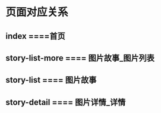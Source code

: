 # 页面对应关系

## index              ====首页
## story-list-more    ==== 图片故事_图片列表
## story-list         ==== 图片故事
## story-detail       ==== 图片详情_详情
